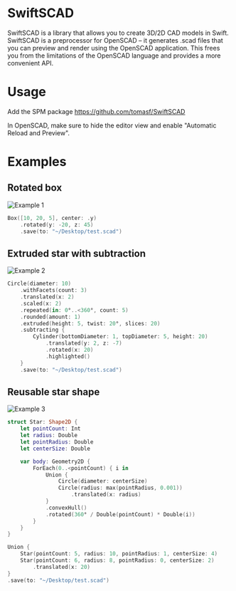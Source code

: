 # SwiftSCAD
SwiftSCAD is a library that allows you to create 3D/2D CAD models in Swift. SwiftSCAD is a preprocessor for OpenSCAD – it generates .scad files that you can preview and render using the OpenSCAD application. This frees you from the limitations of the OpenSCAD language and provides a more convenient API.

# Usage
Add the SPM package https://github.com/tomasf/SwiftSCAD

In OpenSCAD, make sure to hide the editor view and enable "Automatic Reload and Preview".

# Examples

## Rotated box
![Example 1](http://tomasf.se/projects/swiftscad/examples/example1.png)

```swift
Box([10, 20, 5], center: .y)
    .rotated(y: -20, z: 45)
    .save(to: "~/Desktop/test.scad")
```

## Extruded star with subtraction
![Example 2](http://tomasf.se/projects/swiftscad/examples/example2.png)

```swift
Circle(diameter: 10)
    .withFacets(count: 3)
    .translated(x: 2)
    .scaled(x: 2)
    .repeated(in: 0°..<360°, count: 5)
    .rounded(amount: 1)
    .extruded(height: 5, twist: 20°, slices: 20)
    .subtracting {
        Cylinder(bottomDiameter: 1, topDiameter: 5, height: 20)
            .translated(y: 2, z: -7)
            .rotated(x: 20)
            .highlighted()
    }
    .save(to: "~/Desktop/test.scad")
```

## Reusable star shape
![Example 3](http://tomasf.se/projects/swiftscad/examples/example3.png)

```swift
struct Star: Shape2D {
    let pointCount: Int
    let radius: Double
    let pointRadius: Double
    let centerSize: Double

    var body: Geometry2D {
        ForEach(0..<pointCount) { i in
            Union {
                Circle(diameter: centerSize)
                Circle(radius: max(pointRadius, 0.001))
                    .translated(x: radius)
            }
            .convexHull()
            .rotated(360° / Double(pointCount) * Double(i))
        }
    }
}

Union {
    Star(pointCount: 5, radius: 10, pointRadius: 1, centerSize: 4)
    Star(pointCount: 6, radius: 8, pointRadius: 0, centerSize: 2)
        .translated(x: 20)
}
.save(to: "~/Desktop/test.scad")
```
